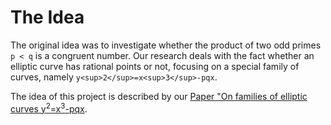 # The Idea

The original idea was to investigate whether the product of two odd primes `p < q` is a congruent number. Our research deals with the fact whether an elliptic curve has rational points or not, focusing on a special family of curves, namely `y<sup>2</sup>=x<sup>3</sup>-pqx`.

The idea of this project is described by our [Paper "On families of elliptic curves y<sup>2</sup>=x<sup>3</sup>-pqx](https://arxiv.org/abs/2401.00215).
